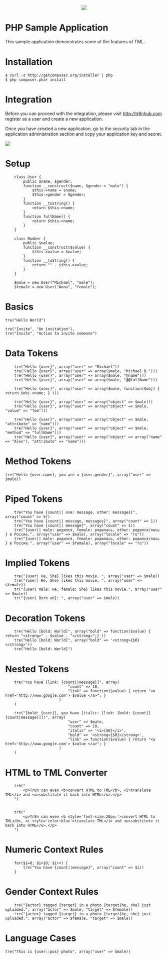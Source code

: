 <p align="center">
  <img src="https://raw.github.com/tr8n/tr8n/master/doc/screenshots/tr8nlogo.png">
</p>


PHP Sample Application
========================

This sample application demonstrates some of the features of TML.


Installation
==================

    $ curl -s http://getcomposer.org/installer | php
    $ php composer.phar install


Integration
==================

Before you can proceed with the integration, please visit http://tr8nhub.com register as a user and create a new application.

Once you have created a new application, go to the security tab in the application administration section and copy your application key and secret.

<img src="http://wiki.tr8nhub.com/images/thumb/f/f7/Application_Settings.png/800px-Application_Settings.png">



Setup
========================

        class User {
            public $name, $gender;
            function __construct($name, $gender = "male") {
                $this->name = $name;
                $this->gender = $gender;
            }
            function __toString() {
                return $this->name;
            }
            function fullName() {
                return $this->name;
            }
        }

        class Number {
            public $value;
            function __construct($value) {
                $this->value = $value;
            }
            function __toString() {
                return "" . $this->value;
            }
        }

        $male = new User("Michael", "male");
        $female = new User("Anna", "female");


Basics
========================

    tre("Hello World")

    tre("Invite", "An invitation"),
    tre("Invite", "Action to invite someone")


Data Tokens
========================

        tre("Hello {user}", array("user" => "Michael"))
        tre("Hello {user}", array("user" => array($male, "Michael B.")))
        tre("Hello {user}", array("user" => array($male, "@name")))
        tre("Hello {user}", array("user" => array($male, "@@fullName")))

        tre("Hello {user}", array("user" => array($male, function($obj) { return $obj->name; } )))

        tre("Hello {user}", array("user" => array("object" => $male)))
        tre("Hello {user}", array("user" => array("object" => $male, "value" => "Tom")))

        tre("Hello {user}", array("user" => array("object" => $male, "attribute" => "name")))
        tre("Hello {user}", array("user" => array("object" => $male, "method" => "fullName")))
        tre("Hello {user}", array("user" => array("object" => array("name" => "Alex"), "attribute" => "name")))


Method Tokens
========================

    tre("Hello {user.name}, you are a {user.gender}", array("user" => $male))


Piped Tokens
========================

        tre("You have {count|| one: message, other: messages}", array("count" => 5))
        tre("You have {count|| message, messages}", array("count" => 1))
        tre("You have {count|| message}", array("count" => 1))
        tre("{user|| male: родился, female: родилась, other: родился/лась } в Россие.", array("user" => $male), array("locale" => "ru"))
        tre("{user|| male: родился, female: родилась, other: родился/лась } в Россие.", array("user" => $female), array("locale" => "ru"))


Implied Tokens
========================

        tre("{user| He, She} likes this movie. ", array("user" => $male))
        tre("{user| He, She} likes this movie. ", array("user" => $female))
        tr("{user| male: He, female: She} likes this movie.", array("user" => $male))
        tr("{user| Born on}: ", array("user" => $male))


Decoration Tokens
========================

        tre("Hello [bold: World]", array("bold" => function($value) { return "<strong>" . $value . "</strong>";} ))
        tre("Hello [bold: World]", array("bold" => '<strong>{$0}</strong>'))
        tre("Hello [bold: World]")


Nested Tokens
========================

        tre("You have [link: {count||message}]", array(
                                "count" => 10,
                                "link" => function($value) { return "<a href='http://www.google.com'> $value </a>"; }
                            )
        )

        tre("[bold: {user}], you have [italic: [link: [bold: {count}] {count|message}]]!", array(
                                "user" => $male,
                                "count" => 10,
                                "italic" => '<i>{$0}</i>',
                                "bold" => '<strong>{$0}</strong>',
                                "link" => function($value) { return "<a href='http://www.google.com'> $value </a>"; }
                            )
        )

HTML to TML Converter
========================

        trh("
            <p>Tr8n can even <b>convert HTML to TML</b>, <i>translate TML</i> and <u>substitute it back into HTML</u>.</p>
        ")


        trh("
            <p>Tr8n can even <b style='font-size:20px;'>convert HTML to TML</b>, <i style='color:blue'>translate TML</i> and <u>substitute it back into HTML</u>.</p>
        ")


Numeric Context Rules
========================

        for($i=0; $i<10; $i++) {
            tre("You have {count||message}", array("count" => $i))
        }


Gender Context Rules
========================

        tre("{actor} tagged {target} in a photo {target|he, she} just uploaded.", array("actor" => $male, "target" => $female))
        tre("{actor} tagged {target} in a photo {target|he, she} just uploaded.", array("actor" => $female, "target" => $male))


Language Cases
========================

    tre("This is {user::pos} photo", array("user" => $male))

